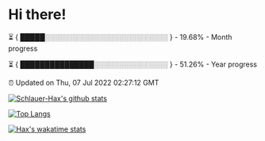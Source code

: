 # Hi there!

⏳ { █████░░░░░░░░░░░░░░░░░░░░░░░░░ } - 19.68% - Month progress

⏳ { ███████████████░░░░░░░░░░░░░░░ } - 51.26% - Year progress

⏰ Updated on Thu, 07 Jul 2022 02:27:12 GMT


[![Schlauer-Hax's github stats](https://github-readme-stats.vercel.app/api?username=Schlauer-Hax&show_icons=true&theme=dark&count_private=true)](https://github.com/Schlauer-Hax)


[![Top Langs](https://github-readme-stats.vercel.app/api/top-langs/?username=Schlauer-Hax&layout=compact&theme=dark)](https://github.com/Schlauer-Hax?tab=repositories)


[![Hax's wakatime stats](https://github-readme-stats.vercel.app/api/wakatime?username=Hax&theme=dark)](https://wakatime.com/@Hax)

